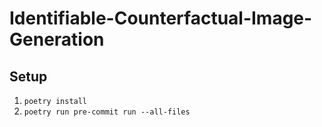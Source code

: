 # Identifiable-Counterfactual-Image-Generation


## Setup
1. `poetry install`
2. `poetry run pre-commit run --all-files`
